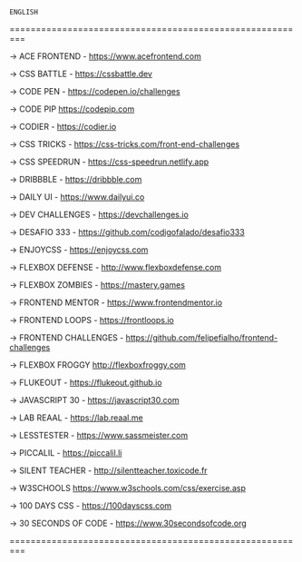 
```
ENGLISH
```

=========================================================


-> ACE FRONTEND - 
https://www.acefrontend.com


-> CSS BATTLE -
https://cssbattle.dev


-> CODE PEN -
https://codepen.io/challenges


-> CODE PIP
https://codepip.com


-> CODIER -
https://codier.io


-> CSS TRICKS -
https://css-tricks.com/front-end-challenges


-> CSS SPEEDRUN - 
https://css-speedrun.netlify.app


-> DRIBBBLE -
https://dribbble.com


-> DAILY UI -
https://www.dailyui.co


-> DEV CHALLENGES -
https://devchallenges.io


-> DESAFIO 333 - 
https://github.com/codigofalado/desafio333


-> ENJOYCSS - 
https://enjoycss.com


-> FLEXBOX DEFENSE -
http://www.flexboxdefense.com


-> FLEXBOX ZOMBIES -
https://mastery.games


-> FRONTEND MENTOR -
https://www.frontendmentor.io


-> FRONTEND LOOPS -
https://frontloops.io


-> FRONTEND CHALLENGES - 
https://github.com/felipefialho/frontend-challenges


-> FLEXBOX FROGGY
http://flexboxfroggy.com


-> FLUKEOUT -
https://flukeout.github.io


-> JAVASCRIPT 30 -
https://javascript30.com


-> LAB REAAL -
https://lab.reaal.me


-> LESSTESTER -
https://www.sassmeister.com


-> PICCALIL -
https://piccalil.li


-> SILENT TEACHER -
http://silentteacher.toxicode.fr


-> W3SCHOOLS
https://www.w3schools.com/css/exercise.asp


-> 100 DAYS CSS -
https://100dayscss.com


-> 30 SECONDS OF CODE - 
https://www.30secondsofcode.org


=========================================================
